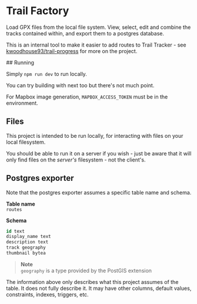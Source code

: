 # Trail Factory

Load GPX files from the local file system. View, select, edit and combine the tracks contained within, and export them to a postgres database.

This is an internal tool to make it easier to add routes to Trail Tracker - see [kwoodhouse93/trail-progress](https://github.com/kwoodhouse93/trail-progress) for more on the project.

## Running

Simply `npm run dev` to run locally.

You can try building with next too but there's not much point.

For Mapbox image generation, `MAPBOX_ACCESS_TOKEN` must be in the environment.

## Files
This project is intended to be run locally, for interacting with files on your local filesystem.

You should be able to run it on a server if you wish - just be aware that it will only find files on the _server's_ filesystem - not the client's.

## Postgres exporter
Note that the postgres exporter assumes a specific table name and schema.

**Table name**  
`routes`

**Schema**  
```sql
id text
display_name text
description text
track geography
thumbnail bytea
```

> **Note**  
> `geography` is a type provided by the PostGIS extension

The information above only describes what this project assumes of the table. It does not fully describe it. It may have other columns, default values, constraints, indexes, triggers, etc.
